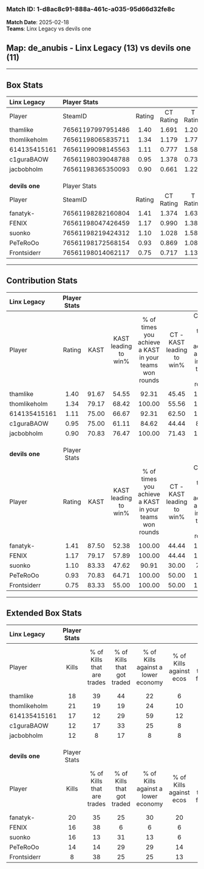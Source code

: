 ### Match ID: 1-d8ac8c91-888a-461c-a035-95d66d32fe8c  
**Match Date**: 2025-02-18  
**Teams**: Linx Legacy vs devils one  

## **Map**: de_anubis - Linx Legacy (13) vs devils one (11)  
---  

## Box Stats  

| **Linx Legacy** | Player Stats      |        |           |          |       |      |       |         |        |      |     |
| :- | :- | :-: | :-: | :-: | :-: | :-: | :-: | :-: | :-: | :-: | :-: |
| Player          | SteamID           | Rating | CT Rating | T Rating | KAST  | ADR  | Kills | Assists | Deaths | K/D  | HS% |
| thamlike        | 76561197997951486 |  1.40  |   1.691   |  1.205   | 91.67 | 87.4 |  18   |    8    |   13   | 1.38 | 50  |
| thomlikeholm    | 76561198065835711 |  1.34  |   1.179   |  1.770   | 79.17 | 87.3 |  21   |    5    |   16   | 1.31 | 47  |
| 614135415161    | 76561199098145563 |  1.11  |   0.777   |  1.585   | 75.00 | 66.8 |  17   |    3    |   15   | 1.13 | 35  |
| c1guraBAOW      | 76561198039048788 |  0.95  |   1.378   |  0.739   | 75.00 | 70.1 |  12   |   10    |   16   | 0.75 | 66  |
| jacbobholm      | 76561198365350093 |  0.90  |   0.661   |  1.229   | 70.83 | 54.4 |  12   |    6    |   14   | 0.86 | 16  |
|                 |                   |        |           |          |       |      |       |         |        |      |     |
|                 |                   |        |           |          |       |      |       |         |        |      |     |
|                 |                   |        |           |          |       |      |       |         |        |      |     |
| **devils one**  | Player Stats      |        |           |          |       |      |       |         |        |      |     |
| Player          | SteamID           | Rating | CT Rating | T Rating | KAST  | ADR  | Kills | Assists | Deaths | K/D  | HS% |
| fanatyk-        | 76561198282160804 |  1.41  |   1.374   |  1.634   | 87.50 | 89.7 |  20   |    4    |   14   | 1.43 | 65  |
| FENIX           | 76561198047426459 |  1.17  |   0.990   |  1.387   | 79.17 | 69.4 |  16   |    4    |   13   | 1.23 | 31  |
| suonko          | 76561198219424312 |  1.10  |   1.028   |  1.585   | 83.33 | 78.3 |  16   |    7    |   19   | 0.84 | 62  |
| PeTeRoOo        | 76561198172568154 |  0.93  |   0.869   |  1.086   | 70.83 | 63.2 |  14   |    5    |   17   | 0.82 | 42  |
| Frontsiderr     | 76561198014062117 |  0.75  |   0.717   |  1.137   | 83.33 | 41.7 |   8   |    8    |   17   | 0.47 | 50  |
---  

## Contribution Stats  

| **Linx Legacy** | Player Stats |       |                      |                                                        |                           |                                                             |                          |                                                            |
| :- | :-: | :-: | :-: | :-: | :-: | :-: | :-: | :-: |
| Player          |    Rating    | KAST  | KAST leading to win% | % of times you achieve a KAST in your teams won rounds | CT - KAST leading to win% | CT - % of times you achieve a KAST in your teams won rounds | T - KAST leading to win% | T - % of times you achieve a KAST in your teams won rounds |
| thamlike        |     1.40     | 91.67 |        54.55         |                         92.31                          |           45.45           |                           100.00                            |          63.64           |                           87.50                            |
| thomlikeholm    |     1.34     | 79.17 |        68.42         |                         100.00                         |           55.56           |                           100.00                            |          80.00           |                           100.00                           |
| 614135415161    |     1.11     | 75.00 |        66.67         |                         92.31                          |           62.50           |                           100.00                            |          70.00           |                           87.50                            |
| c1guraBAOW      |     0.95     | 75.00 |        61.11         |                         84.62                          |           44.44           |                            80.00                            |          77.78           |                           87.50                            |
| jacbobholm      |     0.90     | 70.83 |        76.47         |                         100.00                         |           71.43           |                           100.00                            |          80.00           |                           100.00                           |
|                 |              |       |                      |                                                        |                           |                                                             |                          |                                                            |
|                 |              |       |                      |                                                        |                           |                                                             |                          |                                                            |
|                 |              |       |                      |                                                        |                           |                                                             |                          |                                                            |
| **devils one**  | Player Stats |       |                      |                                                        |                           |                                                             |                          |                                                            |
| Player          |    Rating    | KAST  | KAST leading to win% | % of times you achieve a KAST in your teams won rounds | CT - KAST leading to win% | CT - % of times you achieve a KAST in your teams won rounds | T - KAST leading to win% | T - % of times you achieve a KAST in your teams won rounds |
| fanatyk-        |     1.41     | 87.50 |        52.38         |                         100.00                         |           44.44           |                           100.00                            |          58.33           |                           100.00                           |
| FENIX           |     1.17     | 79.17 |        57.89         |                         100.00                         |           44.44           |                           100.00                            |          70.00           |                           100.00                           |
| suonko          |     1.10     | 83.33 |        47.62         |                         90.91                          |           30.00           |                            75.00                            |          63.64           |                           100.00                           |
| PeTeRoOo        |     0.93     | 70.83 |        64.71         |                         100.00                         |           50.00           |                           100.00                            |          77.78           |                           100.00                           |
| Frontsiderr     |     0.75     | 83.33 |        55.00         |                         100.00                         |           50.00           |                           100.00                            |          58.33           |                           100.00                           |
---  

## Extended Box Stats  

| **Linx Legacy** | Player Stats |                            |                            |                                    |                         |                              |                                 |        |                             |                                     |                          |                               |                            |
| :- | :-: | :-: | :-: | :-: | :-: | :-: | :-: | :-: | :-: | :-: | :-: | :-: | :-: |
| Player          |    Kills     | % of Kills that are trades | % of Kills that got traded | % of Kills against a lower economy | % of Kills against ecos | % of Kills that are flawless | % of Kills that are close duels | Deaths | % of Deaths that get traded | % of Deaths against a lower economy | % of Deaths against ecos | % of Deaths that are flawless | % of Deaths that are close |
| thamlike        |      18      |             39             |             44             |                 22                 |            6            |              72              |                6                |   13   |             15              |                 15                  |            0             |              62               |             8              |
| thomlikeholm    |      21      |             19             |             19             |                 24                 |           10            |              76              |                5                |   16   |             38              |                 19                  |            0             |              38               |             6              |
| 614135415161    |      17      |             12             |             29             |                 59                 |           12            |              65              |                0                |   15   |             20              |                 13                  |            0             |              67               |             7              |
| c1guraBAOW      |      12      |             17             |             33             |                 25                 |            8            |              58              |                8                |   16   |             25              |                  6                  |            0             |              56               |             6              |
| jacbobholm      |      12      |             8              |             17             |                 8                  |            8            |              50              |               17                |   14   |             14              |                 14                  |            7             |              71               |             0              |
|                 |              |                            |                            |                                    |                         |                              |                                 |        |                             |                                     |                          |                               |                            |
|                 |              |                            |                            |                                    |                         |                              |                                 |        |                             |                                     |                          |                               |                            |
|                 |              |                            |                            |                                    |                         |                              |                                 |        |                             |                                     |                          |                               |                            |
| **devils one**  | Player Stats |                            |                            |                                    |                         |                              |                                 |        |                             |                                     |                          |                               |                            |
| Player          |    Kills     | % of Kills that are trades | % of Kills that got traded | % of Kills against a lower economy | % of Kills against ecos | % of Kills that are flawless | % of Kills that are close duels | Deaths | % of Deaths that get traded | % of Deaths against a lower economy | % of Deaths against ecos | % of Deaths that are flawless | % of Deaths that are close |
| fanatyk-        |      20      |             35             |             25             |                 30                 |           20            |              70              |                5                |   14   |             29              |                 14                  |            7             |              64               |             0              |
| FENIX           |      16      |             38             |             6              |                 6                  |            6            |              50              |                6                |   13   |              8              |                 15                  |            8             |              69               |             15             |
| suonko          |      16      |             13             |             31             |                 13                 |            6            |              56              |                6                |   19   |             37              |                 16                  |            11            |              58               |             11             |
| PeTeRoOo        |      14      |             14             |             29             |                 29                 |           14            |              57              |                0                |   17   |             12              |                 24                  |            12            |              59               |             6              |
| Frontsiderr     |      8       |             38             |             25             |                 25                 |           13            |              50              |               13                |   17   |             53              |                 29                  |            18            |              88               |             0              |
